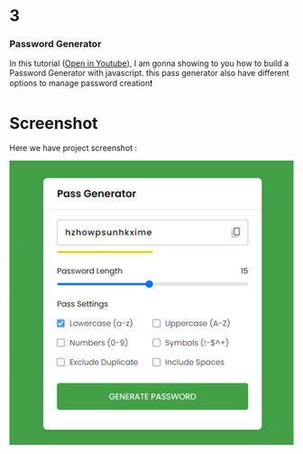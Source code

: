 #  3

### Password Generator
In this tutorial ([Open in Youtube](https://youtu.be/825u2Puaej0)),  I am gonna showing to you how to build a Password Generator with javascript. this pass generator also have different options to manage password creation❗️

# Screenshot
Here we have project screenshot :

![screenshot](screenshot.jpg)